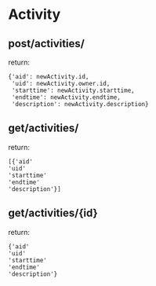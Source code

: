 # Activity

## post/activities/

return:

	{'aid': newActivity.id, 
     'uid': newActivity.owner.id, 
     'starttime': newActivity.starttime,
     'endtime': newActivity.endtime,
     'description': newActivity.description}

## get/activities/

return:

	[{'aid'
    'uid'
    'starttime'
    'endtime'
	'description'}]

## get/activities/{id}

return:

	{'aid'
    'uid'
    'starttime'
    'endtime'
	'description'}
	